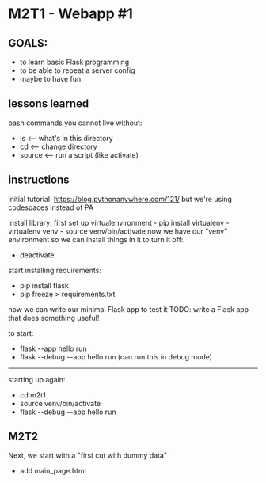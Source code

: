 # M2T1 - Webapp #1

## GOALS:
- to learn basic Flask programming
- to be able to repeat a server config
- maybe to have fun

## lessons learned
bash commands you cannot live without:
- ls     <-- what's in this directory
- cd     <-- change directory
- source     <-- run a script (like activate)

## instructions
initial tutorial: https://blog.pythonanywhere.com/121/
but we're using codespaces instead of PA

install library:
first set up virtualenvironment
    - pip install virtualenv
    - virtualenv venv
    - source venv/bin/activate
now we have our "venv" environment so we can install things in it
to turn it off:
- deactivate

start installing requirements:
- pip install flask
- pip freeze > requirements.txt

now we can write our minimal Flask app to test it
TODO: write a Flask app that does something useful!

to start:
- flask --app hello run
- flask --debug --app hello run (can run this in debug mode)

----
starting up again:
- cd m2t1
- source venv/bin/activate
- flask --debug --app hello run

## M2T2
Next, we start with a "first cut with dummy data"
- add main_page.html
